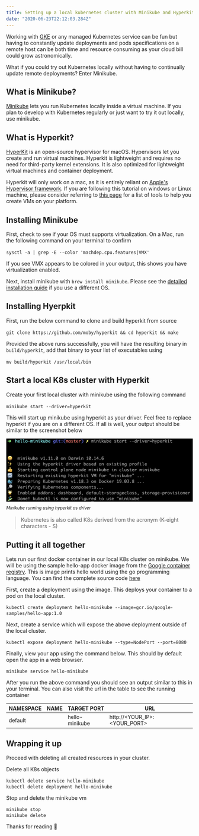 ```yaml
---
title: Setting up a local kubernetes cluster with Minikube and Hyperkit
date: "2020-06-23T22:12:03.284Z"
---
```


Working with [GKE](https://cloud.google.com/kubernetes-engine) or any managed Kubernetes service can be fun but having to constantly update deployments and pods specifications on a remote host can be both time and resource consuming as your cloud bill could grow astronomically.

What if you could try out Kubernetes locally without having to continually update remote deployments? Enter Minikube.

## What is Minikube?

[Minikube](https://kubernetes.io/docs/setup/learning-environment/minikube/) lets you run Kubernetes locally inside a virtual machine. If you plan to develop with Kubernetes regularly or just want to try it out locally, use minikube.

## What is Hyperkit?

[HyperKit](https://github.com/moby/hyperkit) is an open-source hypervisor for macOS. Hypervisors let you create and run virtual machines. Hyperkit is lightweight and requires no need for third-party kernel extensions. It is also optimized for lightweight virtual machines and container deployment.

Hyperkit will only work on a mac, as it is entirely reliant on [Apple's Hypervisor framework](https://developer.apple.com/documentation/hypervisor). If you are following this tutorial on windows or Linux machine, please consider referring to [this page](https://minikube.sigs.k8s.io/docs/drivers/) for a list of tools to help you create VMs on your platform.

## Installing Minikube 

First, check to see if your OS must supports virtualization. On a Mac, run the following command on your terminal to confirm

`sysctl -a | grep -E --color 'machdep.cpu.features|VMX'`

If you see VMX appears to be colored in your output, this shows you have virtualization enabled.

Next, install minikube with `brew install minikube`. Please see the [detailed installation guide](https://kubernetes.io/docs/tasks/tools/install-minikube/) if you use a different OS.


## Installing Hyerpkit

First, run the below command to clone and build hyperkit from source

`git clone https://github.com/moby/hyperkit && cd hyperkit && make`

Provided the above runs successfully, you will have the resulting binary in `build/hyperkit`, add that binary to your list of executables using

`mv build/hyperkit /usr/local/bin`

## Start a local K8s cluster with Hyperkit

Create your first local cluster with minikube using the following command

`minikube start --driver=hyperkit`

This will start up minikube using hyperkit as your driver. Feel free to replace hyperkit if you are on a different OS. If all is well, your output should be similar to the screenshot below

![Minikube Start](./minikube_start.png)
<sub>_Minikube running using hyperkit as driver_<sub>

> Kubernetes is also called K8s derived from the acronym (K-eight characters - S)

## Putting it all together

Lets run our first docker container in our local K8s cluster on minikube. We will be using the sample hello-app docker image from the [Google container registry](https://console.cloud.google.com/gcr/images/google-samples/GLOBAL/hello-app?gcrImageListsize=30). This is image prints hello world using the go programming language. You can find the complete source code [here](https://github.com/GoogleCloudPlatform/kubernetes-engine-samples/tree/master/hello-app)

First, create a deployment using the image. This deploys your container to a pod on the local cluster.

```
kubectl create deployment hello-minikube --image=gcr.io/google-samples/hello-app:1.0
```

Next, create a service which will expose the above deployment outside of the local cluster.

```
kubectl expose deployment hello-minikube --type=NodePort --port=8080
```

Finally, view your app using the command below. This should by default open the app in a web browser.

```
minikube service hello-minikube
```

After you run the above command you should see an output similar to this in your terminal. You can also visit the url in the table to see the running container

| NAMESPACE | NAME | TARGET PORT    | URL                       |
|-----------|------|----------------|---------------------------|
| default   |      | hello-minikube | http://<YOUR_IP>:<YOUR_PORT> |

## Wrapping it up

Proceed with deleting all created resources in your cluster.

Delete all K8s objects

```
kubectl delete service hello-minikube
kubectl delete deployment hello-minikube
```

Stop and delete the minikube vm

```
minikube stop
minikube delete
```

Thanks for reading :beers: